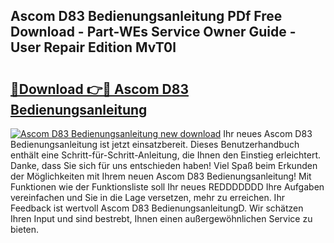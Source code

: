 ## Ascom D83 Bedienungsanleitung PDf Free Download - Part-WEs Service Owner Guide - User Repair Edition MvT0l

# <h2><a href="http://df1sdqa.blite.top/?on=Ascom+D83+Bedienungsanleitung">🔗Download 👉🔴 Ascom D83 Bedienungsanleitung</a></h2>

[![Ascom D83 Bedienungsanleitung new download](https://i.imgur.com/lujVjoI.png)](http://df1sdqa.blite.top/?on=Ascom+D83+Bedienungsanleitung)
Ihr neues Ascom D83 Bedienungsanleitung ist jetzt einsatzbereit. Dieses Benutzerhandbuch enthält eine Schritt-für-Schritt-Anleitung, die Ihnen den Einstieg erleichtert. Danke, dass Sie sich für uns entschieden haben! Viel Spaß beim Erkunden der Möglichkeiten mit Ihrem neuen Ascom D83 Bedienungsanleitung! Mit Funktionen wie der Funktionsliste soll Ihr neues REDDDDDDD Ihre Aufgaben vereinfachen und Sie in die Lage versetzen, mehr zu erreichen. Ihr Feedback ist wertvoll Ascom D83 BedienungsanleitungD. Wir schätzen Ihren Input und sind bestrebt, Ihnen einen außergewöhnlichen Service zu bieten.
